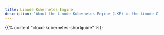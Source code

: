 ```yaml
---
title: Linode Kubernetes Engine
description: "About the Linode Kubernetes Engine (LKE) in the Linode Cloud Manager."
---
```


{{% content "cloud-kubernetes-shortguide" %}}
